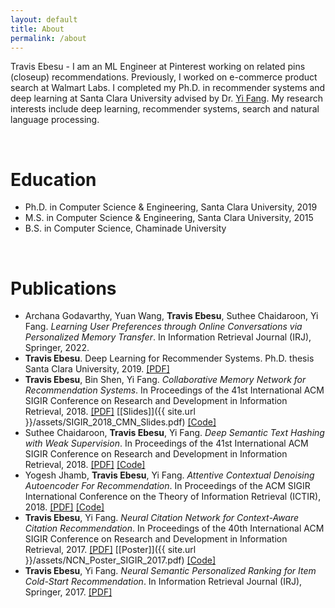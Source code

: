 ```yaml
---
layout: default
title: About
permalink: /about
---
```



Travis Ebesu - I am an ML Engineer at Pinterest working on related pins (closeup) recommendations. Previously, I worked on e-commerce product search at Walmart Labs.
I completed my Ph.D. in recommender systems and deep learning at Santa Clara University advised by Dr. [Yi Fang](http://www.cse.scu.edu/~yfang/). My research interests include deep learning, recommender systems, search and natural language processing.

<br>

# Education
* Ph.D. in Computer Science & Engineering, Santa Clara University, 2019
* M.S. in Computer Science & Engineering,  Santa Clara University, 2015
* B.S. in Computer Science, Chaminade University

<br>

# Publications
* Archana Godavarthy, Yuan Wang, **Travis Ebesu**, Suthee Chaidaroon, Yi Fang. *Learning User Preferences through Online Conversations via Personalized Memory Transfer*. In Information Retrieval Journal (IRJ), Springer, 2022.
* **Travis Ebesu**. Deep Learning for Recommender Systems. Ph.D. thesis Santa Clara University, 2019. [[PDF]](https://scholarcommons.scu.edu/cgi/viewcontent.cgi?article=1021&context=eng_phd_theses)
* **Travis Ebesu**, Bin Shen, Yi Fang. *Collaborative Memory Network for Recommendation Systems*. In Proceedings of the 41st International ACM SIGIR Conference on Research and Development in Information Retrieval, 2018. [[PDF]](https://arxiv.org/pdf/1804.10862.pdf) [[Slides]]({{ site.url }}/assets/SIGIR_2018_CMN_Slides.pdf) [[Code]](https://github.com/tebesu/CollaborativeMemoryNetwork)
* Suthee Chaidaroon, **Travis Ebesu**, Yi Fang. *Deep Semantic Text Hashing with Weak Supervision*. In Proceedings of the 41st International ACM SIGIR Conference on Research and Development in Information Retrieval, 2018. [[PDF]](http://www.cse.scu.edu/~yfang/Deep_Semantic_Text_Hashing_Weak_Supervision.pdf) [[Code]](https://github.com/unsuthee/SemanticHashingWeakSupervision)
* Yogesh Jhamb, **Travis Ebesu**, Yi Fang. *Attentive Contextual Denoising Autoencoder For Recommendation*. In Proceedings of the ACM SIGIR International Conference on the Theory of Information Retrieval (ICTIR), 2018. [[PDF]](http://www.cse.scu.edu/~yfang/ACDA.pdf) [[Code]](https://github.com/yjhamb/acda)
* **Travis Ebesu**, Yi Fang. *Neural Citation Network for Context-Aware Citation Recommendation*. In Proceedings of the 40th International ACM SIGIR Conference on Research and Development in Information Retrieval, 2017. [[PDF]](http://www.cse.scu.edu/~yfang/NCN.pdf) [[Poster]]({{ site.url }}/assets/NCN_Poster_SIGIR_2017.pdf) [[Code]](https://github.com/tebesu/NeuralCitationNetwork)
* **Travis Ebesu**, Yi Fang. *Neural Semantic Personalized Ranking for Item Cold-Start Recommendation*. In Information Retrieval Journal (IRJ), Springer, 2017. [[PDF]](http://www.cse.scu.edu/~yfang/NSPR.pdf)

<br>

<!-- Reviewer: IEEE Intelligent Systems -->
